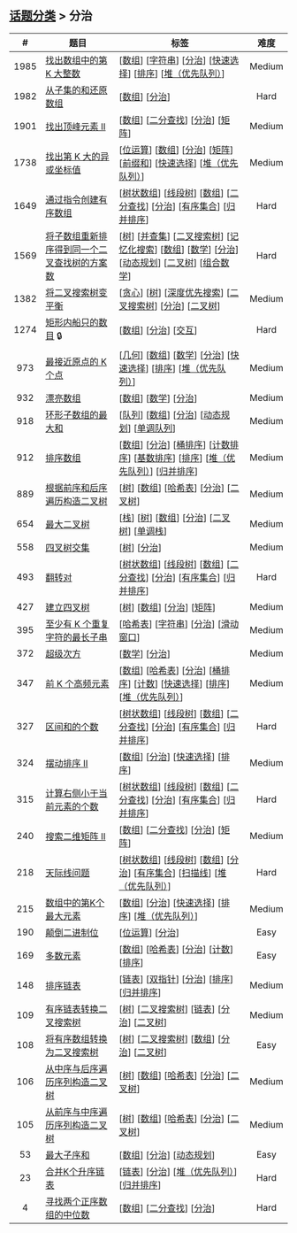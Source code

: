 <!--|This file generated by command(leetcode tag); DO NOT EDIT.            |-->
<!--+----------------------------------------------------------------------+-->
<!--|@author    openset <openset.wang@gmail.com>                           |-->
<!--|@link      https://github.com/openset                                 |-->
<!--|@home      https://github.com/openset/leetcode                        |-->
<!--+----------------------------------------------------------------------+-->

## [话题分类](../README.md) > 分治

| # | 题目 | 标签 | 难度 |
| :-: | - | - | :-: |
| 1985 | [找出数组中的第 K 大整数](../../problems/find-the-kth-largest-integer-in-the-array) | [[数组](../array/README.md)] [[字符串](../string/README.md)] [[分治](../divide-and-conquer/README.md)] [[快速选择](../quickselect/README.md)] [[排序](../sorting/README.md)] [[堆（优先队列）](../heap-priority-queue/README.md)]  | Medium |
| 1982 | [从子集的和还原数组](../../problems/find-array-given-subset-sums) | [[数组](../array/README.md)] [[分治](../divide-and-conquer/README.md)]  | Hard |
| 1901 | [找出顶峰元素 II](../../problems/find-a-peak-element-ii) | [[数组](../array/README.md)] [[二分查找](../binary-search/README.md)] [[分治](../divide-and-conquer/README.md)] [[矩阵](../matrix/README.md)]  | Medium |
| 1738 | [找出第 K 大的异或坐标值](../../problems/find-kth-largest-xor-coordinate-value) | [[位运算](../bit-manipulation/README.md)] [[数组](../array/README.md)] [[分治](../divide-and-conquer/README.md)] [[矩阵](../matrix/README.md)] [[前缀和](../prefix-sum/README.md)] [[快速选择](../quickselect/README.md)] [[堆（优先队列）](../heap-priority-queue/README.md)]  | Medium |
| 1649 | [通过指令创建有序数组](../../problems/create-sorted-array-through-instructions) | [[树状数组](../binary-indexed-tree/README.md)] [[线段树](../segment-tree/README.md)] [[数组](../array/README.md)] [[二分查找](../binary-search/README.md)] [[分治](../divide-and-conquer/README.md)] [[有序集合](../ordered-set/README.md)] [[归并排序](../merge-sort/README.md)]  | Hard |
| 1569 | [将子数组重新排序得到同一个二叉查找树的方案数](../../problems/number-of-ways-to-reorder-array-to-get-same-bst) | [[树](../tree/README.md)] [[并查集](../union-find/README.md)] [[二叉搜索树](../binary-search-tree/README.md)] [[记忆化搜索](../memoization/README.md)] [[数组](../array/README.md)] [[数学](../math/README.md)] [[分治](../divide-and-conquer/README.md)] [[动态规划](../dynamic-programming/README.md)] [[二叉树](../binary-tree/README.md)] [[组合数学](../combinatorics/README.md)]  | Hard |
| 1382 | [将二叉搜索树变平衡](../../problems/balance-a-binary-search-tree) | [[贪心](../greedy/README.md)] [[树](../tree/README.md)] [[深度优先搜索](../depth-first-search/README.md)] [[二叉搜索树](../binary-search-tree/README.md)] [[分治](../divide-and-conquer/README.md)] [[二叉树](../binary-tree/README.md)]  | Medium |
| 1274 | [矩形内船只的数目](../../problems/number-of-ships-in-a-rectangle) 🔒 | [[数组](../array/README.md)] [[分治](../divide-and-conquer/README.md)] [[交互](../interactive/README.md)]  | Hard |
| 973 | [最接近原点的 K 个点](../../problems/k-closest-points-to-origin) | [[几何](../geometry/README.md)] [[数组](../array/README.md)] [[数学](../math/README.md)] [[分治](../divide-and-conquer/README.md)] [[快速选择](../quickselect/README.md)] [[排序](../sorting/README.md)] [[堆（优先队列）](../heap-priority-queue/README.md)]  | Medium |
| 932 | [漂亮数组](../../problems/beautiful-array) | [[数组](../array/README.md)] [[数学](../math/README.md)] [[分治](../divide-and-conquer/README.md)]  | Medium |
| 918 | [环形子数组的最大和](../../problems/maximum-sum-circular-subarray) | [[队列](../queue/README.md)] [[数组](../array/README.md)] [[分治](../divide-and-conquer/README.md)] [[动态规划](../dynamic-programming/README.md)] [[单调队列](../monotonic-queue/README.md)]  | Medium |
| 912 | [排序数组](../../problems/sort-an-array) | [[数组](../array/README.md)] [[分治](../divide-and-conquer/README.md)] [[桶排序](../bucket-sort/README.md)] [[计数排序](../counting-sort/README.md)] [[基数排序](../radix-sort/README.md)] [[排序](../sorting/README.md)] [[堆（优先队列）](../heap-priority-queue/README.md)] [[归并排序](../merge-sort/README.md)]  | Medium |
| 889 | [根据前序和后序遍历构造二叉树](../../problems/construct-binary-tree-from-preorder-and-postorder-traversal) | [[树](../tree/README.md)] [[数组](../array/README.md)] [[哈希表](../hash-table/README.md)] [[分治](../divide-and-conquer/README.md)] [[二叉树](../binary-tree/README.md)]  | Medium |
| 654 | [最大二叉树](../../problems/maximum-binary-tree) | [[栈](../stack/README.md)] [[树](../tree/README.md)] [[数组](../array/README.md)] [[分治](../divide-and-conquer/README.md)] [[二叉树](../binary-tree/README.md)] [[单调栈](../monotonic-stack/README.md)]  | Medium |
| 558 | [四叉树交集](../../problems/logical-or-of-two-binary-grids-represented-as-quad-trees) | [[树](../tree/README.md)] [[分治](../divide-and-conquer/README.md)]  | Medium |
| 493 | [翻转对](../../problems/reverse-pairs) | [[树状数组](../binary-indexed-tree/README.md)] [[线段树](../segment-tree/README.md)] [[数组](../array/README.md)] [[二分查找](../binary-search/README.md)] [[分治](../divide-and-conquer/README.md)] [[有序集合](../ordered-set/README.md)] [[归并排序](../merge-sort/README.md)]  | Hard |
| 427 | [建立四叉树](../../problems/construct-quad-tree) | [[树](../tree/README.md)] [[数组](../array/README.md)] [[分治](../divide-and-conquer/README.md)] [[矩阵](../matrix/README.md)]  | Medium |
| 395 | [至少有 K 个重复字符的最长子串](../../problems/longest-substring-with-at-least-k-repeating-characters) | [[哈希表](../hash-table/README.md)] [[字符串](../string/README.md)] [[分治](../divide-and-conquer/README.md)] [[滑动窗口](../sliding-window/README.md)]  | Medium |
| 372 | [超级次方](../../problems/super-pow) | [[数学](../math/README.md)] [[分治](../divide-and-conquer/README.md)]  | Medium |
| 347 | [前 K 个高频元素](../../problems/top-k-frequent-elements) | [[数组](../array/README.md)] [[哈希表](../hash-table/README.md)] [[分治](../divide-and-conquer/README.md)] [[桶排序](../bucket-sort/README.md)] [[计数](../counting/README.md)] [[快速选择](../quickselect/README.md)] [[排序](../sorting/README.md)] [[堆（优先队列）](../heap-priority-queue/README.md)]  | Medium |
| 327 | [区间和的个数](../../problems/count-of-range-sum) | [[树状数组](../binary-indexed-tree/README.md)] [[线段树](../segment-tree/README.md)] [[数组](../array/README.md)] [[二分查找](../binary-search/README.md)] [[分治](../divide-and-conquer/README.md)] [[有序集合](../ordered-set/README.md)] [[归并排序](../merge-sort/README.md)]  | Hard |
| 324 | [摆动排序 II](../../problems/wiggle-sort-ii) | [[数组](../array/README.md)] [[分治](../divide-and-conquer/README.md)] [[快速选择](../quickselect/README.md)] [[排序](../sorting/README.md)]  | Medium |
| 315 | [计算右侧小于当前元素的个数](../../problems/count-of-smaller-numbers-after-self) | [[树状数组](../binary-indexed-tree/README.md)] [[线段树](../segment-tree/README.md)] [[数组](../array/README.md)] [[二分查找](../binary-search/README.md)] [[分治](../divide-and-conquer/README.md)] [[有序集合](../ordered-set/README.md)] [[归并排序](../merge-sort/README.md)]  | Hard |
| 240 | [搜索二维矩阵 II](../../problems/search-a-2d-matrix-ii) | [[数组](../array/README.md)] [[二分查找](../binary-search/README.md)] [[分治](../divide-and-conquer/README.md)] [[矩阵](../matrix/README.md)]  | Medium |
| 218 | [天际线问题](../../problems/the-skyline-problem) | [[树状数组](../binary-indexed-tree/README.md)] [[线段树](../segment-tree/README.md)] [[数组](../array/README.md)] [[分治](../divide-and-conquer/README.md)] [[有序集合](../ordered-set/README.md)] [[扫描线](../line-sweep/README.md)] [[堆（优先队列）](../heap-priority-queue/README.md)]  | Hard |
| 215 | [数组中的第K个最大元素](../../problems/kth-largest-element-in-an-array) | [[数组](../array/README.md)] [[分治](../divide-and-conquer/README.md)] [[快速选择](../quickselect/README.md)] [[排序](../sorting/README.md)] [[堆（优先队列）](../heap-priority-queue/README.md)]  | Medium |
| 190 | [颠倒二进制位](../../problems/reverse-bits) | [[位运算](../bit-manipulation/README.md)] [[分治](../divide-and-conquer/README.md)]  | Easy |
| 169 | [多数元素](../../problems/majority-element) | [[数组](../array/README.md)] [[哈希表](../hash-table/README.md)] [[分治](../divide-and-conquer/README.md)] [[计数](../counting/README.md)] [[排序](../sorting/README.md)]  | Easy |
| 148 | [排序链表](../../problems/sort-list) | [[链表](../linked-list/README.md)] [[双指针](../two-pointers/README.md)] [[分治](../divide-and-conquer/README.md)] [[排序](../sorting/README.md)] [[归并排序](../merge-sort/README.md)]  | Medium |
| 109 | [有序链表转换二叉搜索树](../../problems/convert-sorted-list-to-binary-search-tree) | [[树](../tree/README.md)] [[二叉搜索树](../binary-search-tree/README.md)] [[链表](../linked-list/README.md)] [[分治](../divide-and-conquer/README.md)] [[二叉树](../binary-tree/README.md)]  | Medium |
| 108 | [将有序数组转换为二叉搜索树](../../problems/convert-sorted-array-to-binary-search-tree) | [[树](../tree/README.md)] [[二叉搜索树](../binary-search-tree/README.md)] [[数组](../array/README.md)] [[分治](../divide-and-conquer/README.md)] [[二叉树](../binary-tree/README.md)]  | Easy |
| 106 | [从中序与后序遍历序列构造二叉树](../../problems/construct-binary-tree-from-inorder-and-postorder-traversal) | [[树](../tree/README.md)] [[数组](../array/README.md)] [[哈希表](../hash-table/README.md)] [[分治](../divide-and-conquer/README.md)] [[二叉树](../binary-tree/README.md)]  | Medium |
| 105 | [从前序与中序遍历序列构造二叉树](../../problems/construct-binary-tree-from-preorder-and-inorder-traversal) | [[树](../tree/README.md)] [[数组](../array/README.md)] [[哈希表](../hash-table/README.md)] [[分治](../divide-and-conquer/README.md)] [[二叉树](../binary-tree/README.md)]  | Medium |
| 53 | [最大子序和](../../problems/maximum-subarray) | [[数组](../array/README.md)] [[分治](../divide-and-conquer/README.md)] [[动态规划](../dynamic-programming/README.md)]  | Easy |
| 23 | [合并K个升序链表](../../problems/merge-k-sorted-lists) | [[链表](../linked-list/README.md)] [[分治](../divide-and-conquer/README.md)] [[堆（优先队列）](../heap-priority-queue/README.md)] [[归并排序](../merge-sort/README.md)]  | Hard |
| 4 | [寻找两个正序数组的中位数](../../problems/median-of-two-sorted-arrays) | [[数组](../array/README.md)] [[二分查找](../binary-search/README.md)] [[分治](../divide-and-conquer/README.md)]  | Hard |
